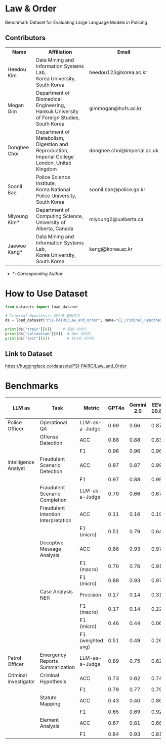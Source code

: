 # Law & Order
Benchmark Dataset for Evaluating Large Language Models in Policing

## Contributors

<table>
	<tr>
		<th>Name</th>		
		<th>Affiliation</th>
		<th>Email</th>
	</tr>
	<tr>
		<td>Heedou Kim</td>		
		<td>Data Mining and Information Systems Lab,<br>Korea University, South Korea</td>
		<td>heedou123@korea.ac.kr</td>
	</tr>
  <tr>
		<td>Mogan Gim</td>		
		<td>Department of Biomedical Engineering,<br>Hankuk University of Foreign Studies, South Korea</td>
		<td>gimmogan@hufs.ac.kr</td>
	</tr>
 	<tr>
		<td>Donghee Choi</td>		
		<td>Department of Metabolism, Digestion and Reproduction, <br>Imperial College London, United Kingdom</td>
		<td>donghee.choi@imperial.ac.uk</td>
	</tr>
   	<tr>
		<td>Soonil Bae</td>		
		<td>Police Science Institute, <br>Korea National Police University, South Korea</td>
		<td>soonil.bae@police.go.kr</td>
	</tr>
   	<tr>
		<td>Miyoung Kim*</td>		
		<td>Department of Computing Science, <br>University of Alberta, Canada</td>
		<td>miyoung2@ualberta.ca</td>
	</tr>
	<tr>
		<td>Jaewoo Kang*</td>		
		<td>Data Mining and Information Systems Lab,<br>Korea University, South Korea</td>
		<td>kangj@korea.ac.kr</td>
	</tr>
</table>

- &ast;: *Corresponding Author*

# How to Use Dataset

```python
from datasets import load_dataset

# Criminal Hypothesis 태스크 불러오기
ds = load_dataset("PSI-PAIRC/Law_and_Order", name="CI_Criminal_Hypothesis")

print(ds["train"][0])     # 훈련 데이터
print(ds["validation"][0])  # dev 데이터
print(ds["test"][0])        # 테스트 데이터
```


## Link to Dataset
https://huggingface.co/datasets/PSI-PAIRC/Law_and_Order

# Benchmarks

| LLM as                | Task                                | Metric            | GPT4o | Gemini 2.0 | EEVE 10.8B | SOLAR 10.7B | Llama 3.1-8B | Llama 3.2-1B |
|-----------------------|-------------------------------------|-------------------|--------|--------------|--------------|---------------|----------------|----------------|
| Police Officer        | Operational QA                      | LLM-as-a-Judge    | 0.69   | 0.66         | 0.87         | 0.85          | 0.88           | 0.64           |
|                       | Offense Detection                   | ACC               | 0.88   | 0.88         | 0.83         | 0.95          | 0.50           | 0.21           |
|                       |                                     | F1                | 0.96   | 0.96         | 0.96         | 0.98          | 0.77           | 0.61           |
| Intelligence Analyst  | Fraudulent Scenario Detection       | ACC               | 0.97   | 0.87         | 0.99         | 0.99          | 0.86           | 0.63           |
|                       |                                     | F1                | 0.97   | 0.88         | 0.99         | 0.99          | 0.85           | 0.58           |
|                       | Fraudulent Scenario Completion      | LLM-as-a-Judge    | 0.70   | 0.66         | 0.67         | 0.71          | 0.71           | 0.64           |
|                       | Fraudulent Intention Interpretation | ACC               | 0.11   | 0.16         | 0.19         | 0.14          | 0.14           | 0.04           |
|                       |                                     | F1 (micro)        | 0.51   | 0.79         | 0.64         | 0.47          | 0.56           | 0.27           |
|                       | Deceptive Message Analysis          | ACC               | 0.88   | 0.93         | 0.97         | 0.99          | 0.97           | 0.88           |
|                       |                                     | F1 (macro)        | 0.70   | 0.76         | 0.91         | 0.98          | 0.95           | 0.73           |
|                       |                                     | F1 (micro)        | 0.88   | 0.93         | 0.97         | 0.99          | 0.97           | 0.88           |
|                       | Case Analysis NER                   | Precision         | 0.17   | 0.14         | 0.31         | 0.52          | 0.17           | 0.08           |
|                       |                                     | F1 (macro)        | 0.17   | 0.14         | 0.22         | 0.29          | 0.16           | 0.06           |
|                       |                                     | F1 (micro)        | 0.46   | 0.44         | 0.06         | 0.11          | 0.04           | 0.03           |
|                       |                                     | F1 (weighted avg) | 0.51   | 0.49         | 0.26         | 0.42          | 0.22           | 0.11           |
| Patrol Officer        | Emergency Reports Summarization     | LLM-as-a-Judge    | 0.89   | 0.75         | 0.62         | 0.56          | 0.51           | 0.20           |
| Criminal Investigator | Criminal Hypothesis                 | ACC               | 0.73   | 0.62         | 0.74         | 0.62          | 0.62           | 0.62           |
|                       |                                     | F1                | 0.79   | 0.77         | 0.79         | 0.77          | 0.77           | 0.77           |
|                       | Statute Mapping                     | ACC               | 0.43   | 0.40         | 0.86         | 0.88          | 0.19           | 0.07           |
|                       |                                     | F1                | 0.65   | 0.69         | 0.92         | 0.95          | 0.35           | 0.12           |
|                       | Element Analysis                    | ACC               | 0.67   | 0.81         | 0.66         | 0.71          | 0.64           | 0.12           |
|                       |                                     | F1                | 0.84   | 0.93         | 0.81         | 0.88          | 0.82           | 0.24           |

